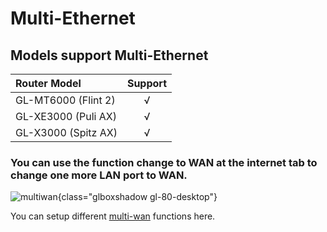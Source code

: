 # Multi-Ethernet

## Models support Multi-Ethernet

| Router Model                   | Support   |
| :----------------------------- | :-------: |
| GL-MT6000 (Flint 2)            | √         |
| GL-XE3000 (Puli AX)            | √         |
| GL-X3000 (Spitz AX)            | √         |

### You can use the function **change to WAN** at the internet tab to change one more LAN port to WAN.

![multiwan](https://static.gl-inet.com/docs/en/4/tutorials/multi_ethernet/multiwan.jpg){class="glboxshadow gl-80-desktop"}

You can setup different [multi-wan](../tutorials/multi-wan.md) functions here.